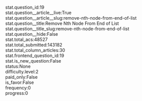 stat.question_id:19  
stat.question__article__live:True  
stat.question__article__slug:remove-nth-node-from-end-of-list  
stat.question__title:Remove Nth Node From End of List  
stat.question__title_slug:remove-nth-node-from-end-of-list  
stat.question__hide:False  
stat.total_acs:48527  
stat.total_submitted:143182  
stat.total_column_articles:30  
stat.frontend_question_id:19  
stat.is_new_question:False  
status:None  
difficulty.level:2  
paid_only:False  
is_favor:False  
frequency:0  
progress:0  
